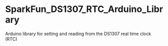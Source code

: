 # SparkFun_DS1307_RTC_Arduino_Library
Arduino library for setting and reading from the DS1307 real time clock (RTC)
